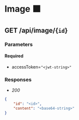 # Image ⬛️

## GET /api/image/{`id`}

### Parameters
#### Required
- accessToken=`"<jwt-string>"`

### Responses
- *200*
```json
{
    "id": "<id>",
    "content": "<base64-string>"
}
```